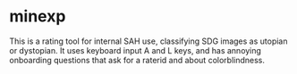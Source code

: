 # minexp
This is a rating tool for internal SAH use, classifying SDG images as utopian or dystopian.
It uses keyboard input A and L keys, and has annoying onboarding questions that ask for a raterid and about colorblindness.